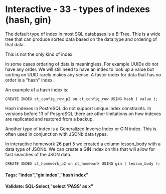 



<style>
.pagebreak { page-break-before: always; }
.half { height: 200px; }
</style>








# Interactive - 33 - types of indexes (hash, gin)

The default type of index in most SQL databases is a B-Tree.  This is a wide tree
that can produce sorted data based on the data type and ordering of that data.

This is not the only kind of index.  

In some cases ordering of data is meaningless.  For example UUIDs do not have
any order.  We will still need to have an index to look up a value but
sorting on UUID rarely makes any sense.  A faster index for data that has
no order is a "hash" index.

An example of a hash index is:

```
CREATE INDEX ct_config_row_p2 on ct_config_row USING hash ( value );

```

Hash indexes in PostreSQL do not support unique index constraints.  In versions
before 13 of PosgreSQL there are other limitations on how indexes are replicated
and restored from a backup.

Another type of index is a Generalized Inverse Index or GIN index. This is often
used in conjunction with JSONb data types.

In interactive homework 26 part 5 we created a column lesson_body with a data
type of JSONb.  We can create a GIN index on this that will allow for fast 
searches of the JSON data.

```
CREATE INDEX ct_homework_p2 on ct_homework USING gin ( lesson_body );
```


#### Tags: "index","gin index","hash index"


#### Validate: SQL-Select,"select 'PASS' as x"
